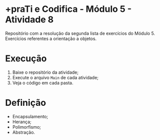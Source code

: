 # +praTi e Codifica - Módulo 5 - Atividade 8

Repositório com a resolução da segunda lista de exercícios do Módulo 5. Exercícios referentes a orientação a objetos.

# Execução

1. Baixe o repositório da atividade;
2. Execute o arquivo `Main` de cada atividade;
3. Veja o código em cada pasta.

# Definição

- Encapsulamento;
- Herança;
- Polimorfismo;
- Abstração.
